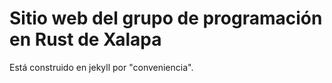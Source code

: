 # Sitio web del grupo de programación en Rust de Xalapa

Está construido en jekyll por "conveniencia".
